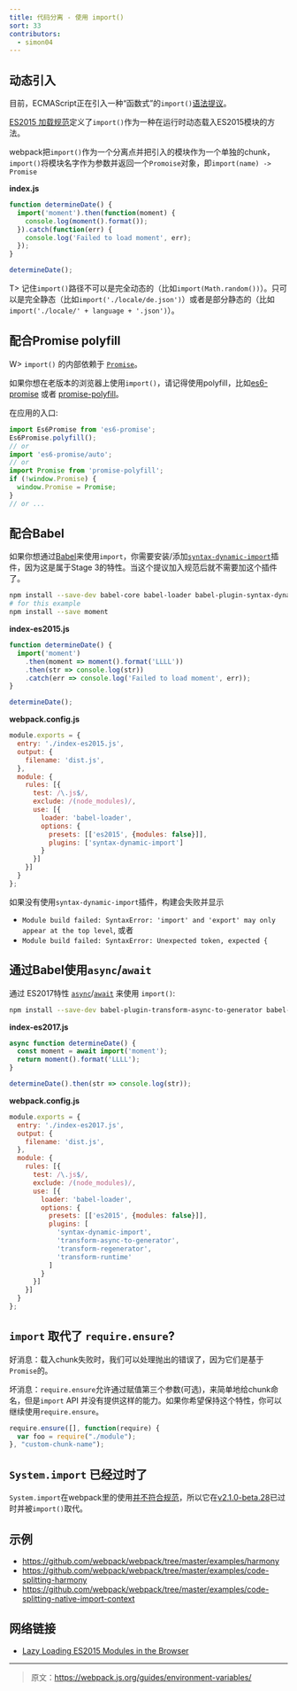 ```yaml
---
title: 代码分离 - 使用 import()
sort: 33
contributors:
  - simon04
---
```


## 动态引入

目前，ECMAScript正在引入一种“函数式”的`import()`[语法提议](https://github.com/tc39/proposal-dynamic-import)。

[ES2015 加载规范](https://whatwg.github.io/loader/)定义了`import()`作为一种在运行时动态载入ES2015模块的方法。

webpack把`import()`作为一个分离点并把引入的模块作为一个单独的chunk，`import()`将模块名字作为参数并返回一个`Promoise`对象，即`import(name) -> Promise`

**index.js**
```javascript
function determineDate() {
  import('moment').then(function(moment) {
    console.log(moment().format());
  }).catch(function(err) {
    console.log('Failed to load moment', err);
  });
}

determineDate();
```
T> 记住`import()`路径不可以是完全动态的（比如`import(Math.random())`）。只可以是完全静态（比如`import('./locale/de.json')`）或者是部分静态的（比如`import('./locale/' + language + '.json')`）。

## 配合Promise polyfill

W> `import()` 的内部依赖于 [`Promise`](https://developer.mozilla.org/en-US/docs/Web/JavaScript/Reference/Global_Objects/Promise)。

如果你想在老版本的浏览器上使用`import()`，请记得使用polyfill，比如[es6-promise](https://github.com/stefanpenner/es6-promise) 或者 [promise-polyfill](https://github.com/taylorhakes/promise-polyfill)。

在应用的入口:
```javascript
import Es6Promise from 'es6-promise';
Es6Promise.polyfill();
// or
import 'es6-promise/auto';
// or
import Promise from 'promise-polyfill';
if (!window.Promise) {
  window.Promise = Promise;
}
// or ...
```

## 配合Babel

如果你想通过[Babel](http://babeljs.io/)来使用`import`，你需要安装/添加[`syntax-dynamic-import`](http://babeljs.io/docs/plugins/syntax-dynamic-import/)插件，因为这是属于Stage 3的特性。当这个提议加入规范后就不需要加这个插件了。

```bash
npm install --save-dev babel-core babel-loader babel-plugin-syntax-dynamic-import babel-preset-es2015
# for this example
npm install --save moment
```

**index-es2015.js**
```javascript
function determineDate() {
  import('moment')
    .then(moment => moment().format('LLLL'))
    .then(str => console.log(str))
    .catch(err => console.log('Failed to load moment', err));
}

determineDate();
```

**webpack.config.js**
```javascript
module.exports = {
  entry: './index-es2015.js',
  output: {
    filename: 'dist.js',
  },
  module: {
    rules: [{
      test: /\.js$/,
      exclude: /(node_modules)/,
      use: [{
        loader: 'babel-loader',
        options: {
          presets: [['es2015', {modules: false}]],
          plugins: ['syntax-dynamic-import']
        }
      }]
    }]
  }
};
```

如果没有使用`syntax-dynamic-import`插件，构建会失败并显示
* `Module build failed: SyntaxError: 'import' and 'export' may only appear at the top level`, 或者
* `Module build failed: SyntaxError: Unexpected token, expected {`

## 通过Babel使用`async`/`await`

通过 ES2017特性 [`async`](https://developer.mozilla.org/en-US/docs/Web/JavaScript/Reference/Statements/async_function)/[`await`](https://developer.mozilla.org/en-US/docs/Web/JavaScript/Reference/Operators/await) 来使用 `import()`:

```bash
npm install --save-dev babel-plugin-transform-async-to-generator babel-plugin-transform-regenerator babel-plugin-transform-runtime
```

**index-es2017.js**
```javascript
async function determineDate() {
  const moment = await import('moment');
  return moment().format('LLLL');
}

determineDate().then(str => console.log(str));
```

**webpack.config.js**
```javascript
module.exports = {
  entry: './index-es2017.js',
  output: {
    filename: 'dist.js',
  },
  module: {
    rules: [{
      test: /\.js$/,
      exclude: /(node_modules)/,
      use: [{
        loader: 'babel-loader',
        options: {
          presets: [['es2015', {modules: false}]],
          plugins: [
            'syntax-dynamic-import',
            'transform-async-to-generator',
            'transform-regenerator',
            'transform-runtime'
          ]
        }
      }]
    }]
  }
};
```

## `import` 取代了 `require.ensure`?

好消息：载入chunk失败时，我们可以处理抛出的错误了，因为它们是基于`Promise`的。

坏消息：`require.ensure`允许通过赋值第三个参数(可选)，来简单地给chunk命名，但是`import` API 并没有提供这样的能力。如果你希望保持这个特性，你可以继续使用`require.ensure`。

```javascript
require.ensure([], function(require) {
  var foo = require("./module");
}, "custom-chunk-name");
```

## `System.import` 已经过时了

`System.import`在webpack里的使用[并不符合规范](https://github.com/webpack/webpack/issues/2163)，所以它在[v2.1.0-beta.28](https://github.com/webpack/webpack/releases/tag/v2.1.0-beta.28)已过时并被`import()`取代。

## 示例
* https://github.com/webpack/webpack/tree/master/examples/harmony
* https://github.com/webpack/webpack/tree/master/examples/code-splitting-harmony
* https://github.com/webpack/webpack/tree/master/examples/code-splitting-native-import-context

## 网络链接
* [Lazy Loading ES2015 Modules in the Browser](https://dzone.com/articles/lazy-loading-es2015-modules-in-the-browser)

***

> 原文：https://webpack.js.org/guides/environment-variables/